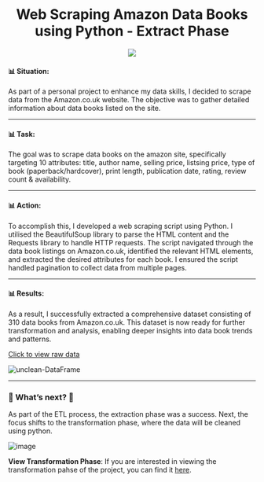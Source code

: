 
<h1 align="center"> Web Scraping Amazon Data Books using Python - Extract Phase </h1>

<p align="center">
<img  src="https://github.com/user-attachments/assets/47b8fe7d-a68f-4e9e-bc03-7001b8d56b2f">
</p>

#### 📊 Situation: 
 
As part of a personal project to enhance my data skills, I decided to scrape data from the Amazon.co.uk website. The objective was to gather detailed information about data books listed on the site.

---
#### 📊 Task:  

The goal was to scrape data books on the amazon site, specifically targeting 10 attributes: title, author name, selling price, listsing price, type of book (paperback/hardcover), print length, publication date, rating, review count & availability.

---
#### 📊 Action:

To accomplish this, I developed a web scraping script using Python. I utilised the BeautifulSoup library to parse the HTML content and the Requests library to handle HTTP requests. The script navigated through the data book listings on Amazon.co.uk, identified the relevant HTML elements, and extracted the desired attributes for each book. I ensured the script handled pagination to collect data from multiple pages.

---
#### 📊 Results: 
As a result, I successfully extracted a comprehensive dataset consisting of 310 data books from Amazon.co.uk. This dataset is now ready for further transformation and analysis, enabling deeper insights into data book trends and patterns.

[Click to view raw data ](https://github.com/TendaiPhikiso/Amazon_web_Scraping/blob/main/amazon_dataBooks.csv)

![unclean-DataFrame](https://github.com/user-attachments/assets/1eacab1c-4a6b-4eaa-b768-d1f6197effcb)

---
###  🚀 What’s next? 🚀

As part of the ETL process, the extraction phase was a success. Next, the focus shifts to the transformation phase, where the data will be cleaned using python.

![image](https://github.com/user-attachments/assets/af1a1310-952b-4018-a766-33d9535baa89)

 **View Transformation Phase**: If you are interested in viewing the transformation pahse of the project, you can find it [here](https://github.com/TendaiPhikiso/Amazon_web_Scraping_Transformation).
